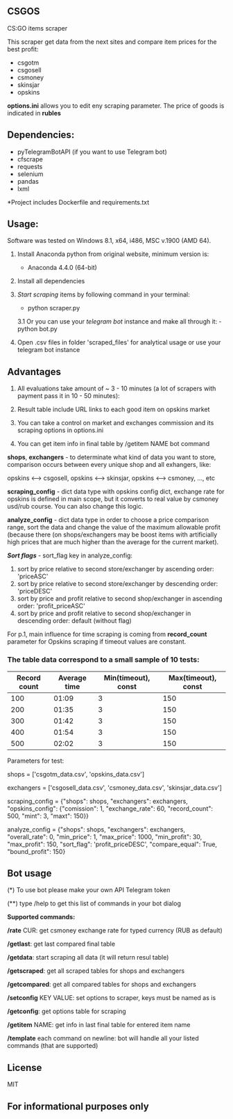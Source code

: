 ## CSGOS 
CS:GO items scraper

This scraper get data from the next sites and compare item prices for the best profit:

- csgotm
- csgosell
- csmoney
- skinsjar
- opskins

**options.ini** allows you to edit eny scraping parameter.
The price of goods is indicated in **rubles**

##  **Dependencies:**

- pyTelegramBotAPI (if you want to use Telegram bot)
- cfscrape
- requests
- selenium
- pandas
- lxml

*Project includes Dockerfile and requirements.txt

##  **Usage:**

Software was tested on Windows 8.1, x64, i486, MSC v.1900 (AMD 64).

1. Install Anaconda python from original website, minimum version is:
	-	Anaconda 4.4.0 (64-bit) 
    
2. Install all dependencies
    
3. _Start scraping_ items by following command in your terminal:
	-	python scraper.py
    
    3.1 Or you can use your _telegram bot_ instance and make all through it:
    	-	python bot.py
    
4. Open .csv files in folder 'scraped_files' for analytical usage or use your telegram bot instance

## **Advantages**

1. All evaluations take amount of ~ 3 - 10 minutes (a lot of scrapers with payment pass it in 10 - 50 minutes):

2. Result table include URL links to each good item on opskins market

3. You can take a control on market and exchanges commission and its scraping options in options.ini

4. You can get item info in final table by /getitem NAME bot command

**shops**, **exchangers** - to determinate what kind of data you want to store, comparison occurs between every unique shop and all exhangers, like:

opskins <--> csgosell, opskins <--> skinsjar, opskins <--> csmoney, ..., etc

**scraping_config** - dict data type with opskins config dict, exchange rate for opskins is defined in main scope, but it converts to real value by csmoney usd/rub course. You can also change this logic.

**analyze_config** - dict data type in order to choose a price comparison range, sort the data and change the value of the maximum allowable profit (because there (on shops/exchangers may be boost items with artificially high prices that are much higher than the average for the current market).

**_Sort flags_** - sort_flag key in analyze_config:

1. sort by price relative to second store/exchanger by ascending order: 'priceASC'
2. sort by price relative to second store/exchanger by descending order: 'priceDESC'
3. sort by price and profit relative to second shop/exchanger in ascending order: 'profit_priceASC'
4. sort by price and profit relative to second shop/exchanger in descending order: default (without flag)

For p.1, main influence for time scraping is coming from **record_count** parameter for Opskins scraping if timeout values are constant.

### The table data correspond to a small sample of 10 tests:

| Record count  | Average time | Min(timeout), const | Max(timeout), const |
| ------------- | ------------ | ------------------- | ------------------- |
| 100  			|	  01:09    |		  3          |         150         | 
| 200  			|	  01:35    |		  3          |         150         |
| 300  			|	  01:42    |		  3          |         150         |
| 400  			|	  01:54    |		  3          |         150         |
| 500  			|	  02:02    |		  3          |         150         |

Parameters for test:

shops = ['csgotm_data.csv', 'opskins_data.csv']

exchangers = ['csgosell_data.csv', 'csmoney_data.csv', 'skinsjar_data.csv']

scraping_config = {"shops": shops, "exchangers": exchangers, "opskins_config": {"comission": 1, "exchange_rate": 60, "record_count": 500, "mint": 3, "maxt": 150}}

analyze_config = {"shops": shops, "exchangers": exchangers, "overall_rate": 0, "min_price": 1, "max_price": 1000, "min_profit": 30, "max_profit": 150, "sort_flag": 'profit_priceDESC', "compare_equal": True, "bound_profit": 150}

## Bot usage

(*) To use bot please make your own API Telegram token

(**) type /help to get this list of commands in your bot dialog

**Supported commands:**

**/rate** CUR: get csmoney exchange rate for typed currency (RUB as default)

**/getlast**: get last compared final table

**/getdata**: start scraping all data (it will return resul table)

**/getscraped**: get all scraped tables for shops and exchangers

**/getcompared**: get all compared tables for shops and exchangers

**/setconfig** KEY VALUE: set options to scraper, keys must be named as is

**/getconfig**: get options table for scraping

**/getitem** NAME: get info in last final table for entered item name

**/template** each command on newline: bot will handle all your listed commands (that are supported)

## **License**

MIT

##  **For informational purposes only**
